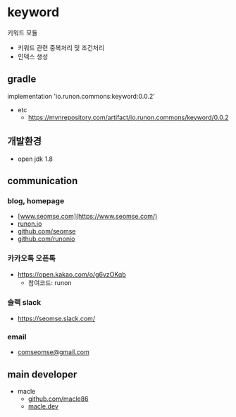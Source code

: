 # keyword
키워드 모듈

- 키워드 관련 중복처리 및 조건처리
- 인덱스 생성

## gradle
implementation 'io.runon.commons:keyword:0.0.2'
- etc
  - https://mvnrepository.com/artifact/io.runon.commons/keyword/0.0.2

## 개발환경
- open jdk 1.8

## communication
### blog, homepage
- [www.seomse.com](https://www.seomse.com/)
- [runon.io](https://runon.io)
- [github.com/seomse](https://github.com/seomse)
- [github.com/runonio](https://github.com/runonio)

### 카카오톡 오픈톡
- https://open.kakao.com/o/g6vzOKqb
    - 참여코드: runon

### 슬랙 slack
- https://seomse.slack.com/

### email
- comseomse@gmail.com

## main developer
- macle
  -  [github.com/macle86](https://github.com/macle86)
  -  [macle.dev](https://macle.dev)
